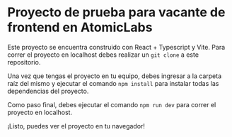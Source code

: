 # Proyecto de prueba para vacante de frontend en AtomicLabs
Este proyecto se encuentra construido con React + Typescript y Vite. Para correr el proyecto en localhost debes realizar un ```git clone``` a este repositorio.

Una vez que tengas el proyecto en tu equipo, debes ingresar a la carpeta raíz del mismo y ejecutar el comando ```npm install``` para instalar todas las dependencias del proyecto.

Como paso final, debes ejecutar el comando ```npm run dev``` para correr el proyecto en localhost.

¡Listo, puedes ver el proyecto en tu navegador!
